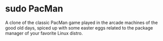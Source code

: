 # sudo PacMan
A clone of the classic PacMan game played in the arcade machines of the good old days, spiced up with some easter eggs related to the package manager of your favorite Linux distro.
